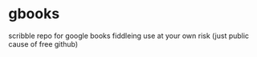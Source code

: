# gbooks
scribble repo for google books fiddleing
use at your own risk (just public cause of free github)

